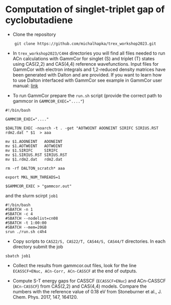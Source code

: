 # Computation of singlet-triplet gap of cyclobutadiene

* Clone the repository 
```	
	git clone https://github.com/michalhapka/trex_workshop2023.git
```
* In ``trex_workshop2023/C4H4`` directories you will find all files needed to run ACn calculations with GammCor for singlet (S) and triplet (T) states using CAS(2,2) and CAS(4,4) reference wavefunctions.
Input files for GammCor with electron integrals and 1,2-reduced density matrices have been generated with Dalton and are provided. If you want to learn how to use Dalton interfaced with GammCor see example in GammCor user manual: [link](https://qchem.gitlab.io/gammcor-manual/pages/calculation/correlation_methods/acn_dalton.html)

* To run GammCor prepare the ``run.sh`` script (provide the correct path to gammcor in ``GAMMCOR_EXEC="...."``)
```
#!/bin/bash

GAMMCOR_EXEC="...."

$DALTON_EXEC -noarch -t . -get "AOTWOINT AOONEINT SIRIFC SIRIUS.RST rdm2.dat " $1  > aaa

mv $1.AOONEINT   AOONEINT
mv $1.AOTWOINT   AOTWOINT
mv $1.SIRIFC     SIRIFC
mv $1.SIRIUS.RST SIRIUS.RST
mv $1.rdm2.dat   rdm2.dat

rm -rf DALTON_scratch* aaa

export MKL_NUM_THREADS=1

$GAMMCOR_EXEC > "gammcor.out"
```

and the slurm scirpt ``job1`` 

```
#!/bin/bash
#SBATCH -n 1
#SBATCH -c 4
#SBATCH --nodelist=cn08
#SBATCH -t 1:00:00
#SBATCH --mem=20GB
srun ./run.sh c4h4
```

* Copy scripts to ``CAS22/S, CAS22/T, CAS44/S, CAS44/T`` directories. 
In each directory submit the job
```
sbatch job1
```

* Collect the results from gammcor.out files, look for the line `` ECASSCF+ENuc, ACn-Corr, ACn-CASSCF `` at the end of outputs.

* Compute S-T energy gaps for CASSCF (``ECASSCF+ENuc``) and ACn-CASSCF (``ACn-CASSCF``) from CAS(2,2) and CAS(4,4) models. Compare the numbers with the reference value of 0.18 eV from Stoneburner et al., J. Chem. Phys. 2017, 147, 164120.


